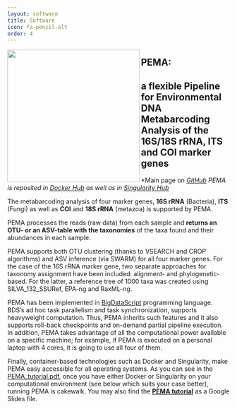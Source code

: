 ```yaml
---
layout: software
title: Software
icon: fa-pencil-alt
order: 4
---
```


<p align="center">
  <img src="https://i.paste.pics/870189fadf668a958c8aac83f38e799c.png"  width="300" align="left" >
</p>

## PEMA:
## a flexible Pipeline for Environmental DNA Metabarcoding Analysis of the 16S/18S rRNA, ITS and COI marker genes
*Main page on [*GitHub*](https://github.com/hariszaf/pema)
*PEMA is reposited in* [*Docker Hub*](https://hub.docker.com/r/hariszaf/pema) *as well as in* [*Singularity Hub*](https://singularity-hub.org/collections/2295)


The metabarcoding analysis of four marker genes, **16S rRNA** (Bacteria), **ITS** (Fungi) as well as **COI** and **18S rRNA** (metazoa) is supported by PEMA.

PEMA processes the reads (raw data) from each sample and **returns an OTU- or an ASV-table with the taxonomies** of the taxa found and their abundances in each sample.

PEMA supports both OTU clustering (thanks to VSEARCH and CROP algorithms) and ASV inference (via SWARM) for all four marker genes. For the case of the 16S rRNA marker gene,  two separate approaches for taxonomy assignment have been included: alignment- and phylogenetic-based. For the latter, a reference tree of 1000 taxa was created using SILVA_132_SSURef, EPA-ng and RaxML-ng.

PEMA has been implemented in [BigDataScript](https://pcingola.github.io/BigDataScript/) programming language. BDS’s ad hoc task parallelism and task synchronization, supports heavyweight computation.
Thus, PEMA inherits such features and it also supports roll-back checkpoints and on-demand partial pipeline execution. In addition, PEMA takes advantage of all the computational power available on a specific machine; for example, if PEMA is executed on a personal laptop with 4 cores, it is going to use all four of them.

Finally, container-based technologies such as Docker and Singularity, make PEMA easy accessible for all operating systems.
As you can see in the [PEMA_tutorial.pdf](https://github.com/hariszaf/pema/blob/master/help_files/GitHub%20tutorial.pdf), once you have either Docker or Singularity on your computational environment (see below which suits your case better), running PEMA is cakewalk. You may also find the [**PEMA tutorial**](https://docs.google.com/presentation/d/1lVH23DPa2NDNBhVvOTRoip8mraw8zfw8VQwbK4vkB1U/edit?usp=sharing) as a Google Slides file.
